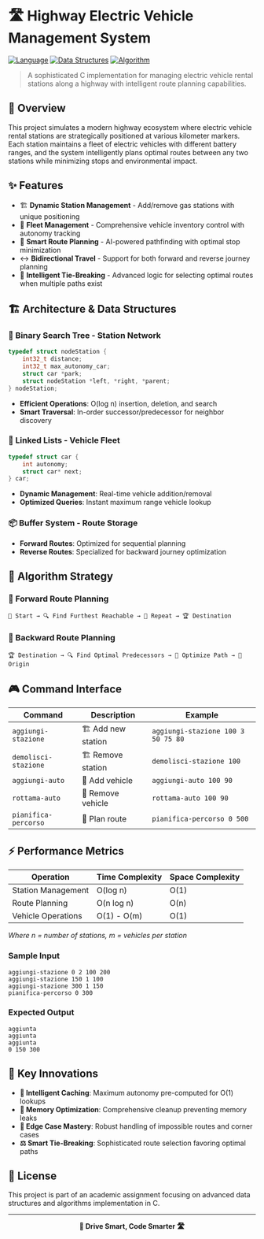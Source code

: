 # 🛣️ Highway Electric Vehicle Management System

[![Language](https://img.shields.io/badge/Language-C-blue.svg)](https://en.wikipedia.org/wiki/C_(programming_language))
[![Data Structures](https://img.shields.io/badge/Data%20Structures-BST%20%7C%20Linked%20Lists-green.svg)]()
[![Algorithm](https://img.shields.io/badge/Algorithm-Greedy%20%7C%20Graph%20Traversal-orange.svg)]()

> A sophisticated C implementation for managing electric vehicle rental stations along a highway with intelligent route planning capabilities.

## 🚗 Overview

This project simulates a modern highway ecosystem where electric vehicle rental stations are strategically positioned at various kilometer markers. Each station maintains a fleet of electric vehicles with different battery ranges, and the system intelligently plans optimal routes between any two stations while minimizing stops and environmental impact.

## ✨ Features

- 🏗️ **Dynamic Station Management** - Add/remove gas stations with unique positioning
- 🚙 **Fleet Management** - Comprehensive vehicle inventory control with autonomy tracking  
- 🧭 **Smart Route Planning** - AI-powered pathfinding with optimal stop minimization
- ↔️ **Bidirectional Travel** - Support for both forward and reverse journey planning
- 🎯 **Intelligent Tie-Breaking** - Advanced logic for selecting optimal routes when multiple paths exist

## 🏗️ Architecture & Data Structures

### 🌳 Binary Search Tree - Station Network
```c
typedef struct nodeStation {
    int32_t distance;
    int32_t max_autonomy_car;
    struct car *park;
    struct nodeStation *left, *right, *parent;
} nodeStation;
```
- **Efficient Operations**: O(log n) insertion, deletion, and search
- **Smart Traversal**: In-order successor/predecessor for neighbor discovery

### 🔗 Linked Lists - Vehicle Fleet
```c
typedef struct car {
    int autonomy;
    struct car* next;
} car;
```
- **Dynamic Management**: Real-time vehicle addition/removal
- **Optimized Queries**: Instant maximum range vehicle lookup

### 📦 Buffer System - Route Storage
- **Forward Routes**: Optimized for sequential planning
- **Reverse Routes**: Specialized for backward journey optimization

## 🚀 Algorithm Strategy

### 🎯 Forward Route Planning
```
🏁 Start → 🔍 Find Furthest Reachable → 🔄 Repeat → 🏆 Destination
```

### 🔄 Backward Route Planning  
```
🏆 Destination → 🔍 Find Optimal Predecessors → 🎯 Optimize Path → 🏁 Origin
```

## 🎮 Command Interface

| Command | Description | Example |
|---------|-------------|---------|
| `aggiungi-stazione` | 🏗️ Add new station | `aggiungi-stazione 100 3 50 75 80` |
| `demolisci-stazione` | 🏗️ Remove station | `demolisci-stazione 100` |
| `aggiungi-auto` | 🚗 Add vehicle | `aggiungi-auto 100 90` |
| `rottama-auto` | 🚗 Remove vehicle | `rottama-auto 100 90` |
| `pianifica-percorso` | 🧭 Plan route | `pianifica-percorso 0 500` |

## ⚡ Performance Metrics

| Operation | Time Complexity | Space Complexity |
|-----------|----------------|------------------|
| Station Management | O(log n) | O(1) |
| Route Planning | O(n log n) | O(n) |
| Vehicle Operations | O(1) - O(m) | O(1) |

*Where n = number of stations, m = vehicles per station*


### Sample Input
```
aggiungi-stazione 0 2 100 200
aggiungi-stazione 150 1 100
aggiungi-stazione 300 1 150
pianifica-percorso 0 300
```

### Expected Output
```
aggiunta
aggiunta  
aggiunta
0 150 300
```

## 🎯 Key Innovations

- **🧠 Intelligent Caching**: Maximum autonomy pre-computed for O(1) lookups
- **🔄 Memory Optimization**: Comprehensive cleanup preventing memory leaks  
- **🎪 Edge Case Mastery**: Robust handling of impossible routes and corner cases
- **⚖️ Smart Tie-Breaking**: Sophisticated route selection favoring optimal paths



## 📄 License

This project is part of an academic assignment focusing on advanced data structures and algorithms implementation in C.

---

<div align="center">
  <strong>🚗 Drive Smart, Code Smarter 🛣️</strong>
</div>
